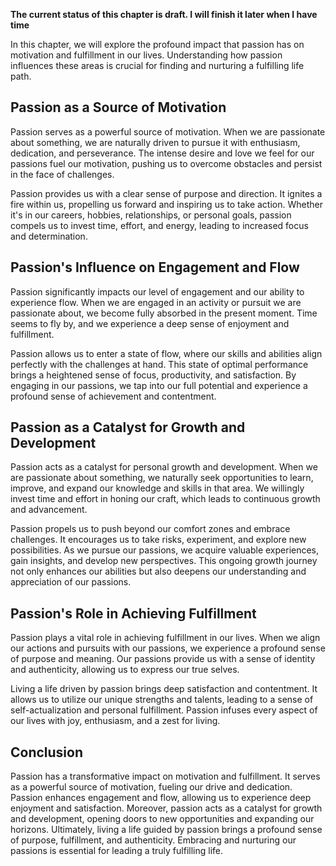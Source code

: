 **The current status of this chapter is draft. I will finish it later when I have time**

In this chapter, we will explore the profound impact that passion has on motivation and fulfillment in our lives. Understanding how passion influences these areas is crucial for finding and nurturing a fulfilling life path.

Passion as a Source of Motivation
---------------------------------

Passion serves as a powerful source of motivation. When we are passionate about something, we are naturally driven to pursue it with enthusiasm, dedication, and perseverance. The intense desire and love we feel for our passions fuel our motivation, pushing us to overcome obstacles and persist in the face of challenges.

Passion provides us with a clear sense of purpose and direction. It ignites a fire within us, propelling us forward and inspiring us to take action. Whether it's in our careers, hobbies, relationships, or personal goals, passion compels us to invest time, effort, and energy, leading to increased focus and determination.

Passion's Influence on Engagement and Flow
------------------------------------------

Passion significantly impacts our level of engagement and our ability to experience flow. When we are engaged in an activity or pursuit we are passionate about, we become fully absorbed in the present moment. Time seems to fly by, and we experience a deep sense of enjoyment and fulfillment.

Passion allows us to enter a state of flow, where our skills and abilities align perfectly with the challenges at hand. This state of optimal performance brings a heightened sense of focus, productivity, and satisfaction. By engaging in our passions, we tap into our full potential and experience a profound sense of achievement and contentment.

Passion as a Catalyst for Growth and Development
------------------------------------------------

Passion acts as a catalyst for personal growth and development. When we are passionate about something, we naturally seek opportunities to learn, improve, and expand our knowledge and skills in that area. We willingly invest time and effort in honing our craft, which leads to continuous growth and advancement.

Passion propels us to push beyond our comfort zones and embrace challenges. It encourages us to take risks, experiment, and explore new possibilities. As we pursue our passions, we acquire valuable experiences, gain insights, and develop new perspectives. This ongoing growth journey not only enhances our abilities but also deepens our understanding and appreciation of our passions.

Passion's Role in Achieving Fulfillment
---------------------------------------

Passion plays a vital role in achieving fulfillment in our lives. When we align our actions and pursuits with our passions, we experience a profound sense of purpose and meaning. Our passions provide us with a sense of identity and authenticity, allowing us to express our true selves.

Living a life driven by passion brings deep satisfaction and contentment. It allows us to utilize our unique strengths and talents, leading to a sense of self-actualization and personal fulfillment. Passion infuses every aspect of our lives with joy, enthusiasm, and a zest for living.

Conclusion
----------

Passion has a transformative impact on motivation and fulfillment. It serves as a powerful source of motivation, fueling our drive and dedication. Passion enhances engagement and flow, allowing us to experience deep enjoyment and satisfaction. Moreover, passion acts as a catalyst for growth and development, opening doors to new opportunities and expanding our horizons. Ultimately, living a life guided by passion brings a profound sense of purpose, fulfillment, and authenticity. Embracing and nurturing our passions is essential for leading a truly fulfilling life.
